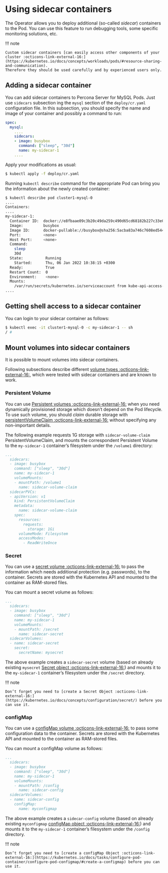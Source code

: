 # Using sidecar containers

The Operator allows you to deploy additional (so-called *sidecar*) containers to
the Pod. You can use this feature to run debugging tools, some specific
monitoring solutions, etc.

!!! note

    Custom sidecar containers [can easily access other components of your cluster :octicons-link-external-16:](https://kubernetes.io/docs/concepts/workloads/pods/#resource-sharing-and-communication).
    Therefore they should be used carefully and by experienced users only.

## Adding a sidecar container

You can add sidecar containers to Percona Server for MySQL Pods. Just use
`sidecars` subsection ing the `mysql` section of the `deploy/cr.yaml`
configuration file. In this subsection, you should specify the name and image of
your container and possibly a command to run:

```yaml
spec:
  mysql:
    ....
    sidecars:
    - image: busybox
      command: ["sleep", "30d"]
      name: my-sidecar-1
    ....
```

Apply your modifications as usual:

```{.bash data-prompt="$"}
$ kubectl apply -f deploy/cr.yaml
```

Running `kubectl describe` command for the appropriate Pod can bring you the
information about the newly created container:

```{.bash data-prompt="$"}
$ kubectl describe pod cluster1-mysql-0
....
Containers:
....
my-sidecar-1:
  Container ID:  docker://e8fbaae09c3b20c49da259c490d65cd68182b227c33e0fec560271a569b01394
  Image:         busybox
  Image ID:      docker-pullable://busybox@sha256:5acba83a746c7608ed544dc1533b87c737a0b0fb730301639a0179f9344b1678
  Port:          <none>
  Host Port:     <none>
  Command:
    sleep
    30d
  State:          Running
    Started:      Thu, 06 Jan 2022 10:38:15 +0300
  Ready:          True
  Restart Count:  0
  Environment:    <none>
  Mounts:
    /var/run/secrets/kubernetes.io/serviceaccount from kube-api-access-lkk2n (ro)
....
```

## Getting shell access to a sidecar container

You can login to your sidecar container as follows:

```{.bash data-prompt="$"}
$ kubectl exec -it cluster1-mysql-0 -c my-sidecar-1 -- sh
/ #
```

## Mount volumes into sidecar containers

It is possible to mount volumes into sidecar containers.

Following subsections describe different [volume types :octicons-link-external-16:](https://kubernetes.io/docs/concepts/storage/volumes/#volume-types),
which were tested with sidecar containers and are known to work.

### Persistent Volume

You can use [Persistent volumes :octicons-link-external-16:](https://kubernetes.io/docs/concepts/storage/persistent-volumes/) when you need dynamically provisioned storage which doesn’t depend on the Pod lifecycle.
To use such volume, you should *claim* durable storage with [persistentVolumeClaim :octicons-link-external-16:](https://kubernetes.io/docs/concepts/storage/volumes/#persistentvolumeclaim) without specifying any non-important details.

The following example requests 1G storage with `sidecar-volume-claim`
PersistentVolumeClaim, and mounts the correspondent Persistent Volume to the
`my-sidecar-1` container’s filesystem under the `/volume1` directory:

```yaml
...
  sidecars:
  - image: busybox
    command: ["sleep", "30d"]
    name: my-sidecar-1
    volumeMounts:
    - mountPath: /volume1
      name: sidecar-volume-claim
  sidecarPVCs:
  - apiVersion: v1
    kind: PersistentVolumeClaim
    metadata:
      name: sidecar-volume-claim
    spec:
      resources:
        requests:
          storage: 1Gi
      volumeMode: Filesystem
      accessModes:
        - ReadWriteOnce
```

### Secret

You can use a [secret volume :octicons-link-external-16:](https://kubernetes.io/docs/concepts/storage/volumes/#secret)
to pass the information which needs additional protection (e.g. passwords), to
the container. Secrets are stored with the Kubernetes API and mounted to the
container as RAM-stored files.

You can mount a secret volume as follows:

```yaml
...
  sidecars:
  - image: busybox
    command: ["sleep", "30d"]
    name: my-sidecar-1
    volumeMounts:
    - mountPath: /secret
      name: sidecar-secret
  sidecarVolumes:
  - name: sidecar-secret
    secret:
      secretName: mysecret
```

The above example creates a `sidecar-secret` volume (based on already existing
`mysecret` [Secret object :octicons-link-external-16:](https://kubernetes.io/docs/concepts/configuration/secret/))
and mounts it to the `my-sidecar-1` container’s filesystem under the
`/secret` directory.

!!! note

    Don’t forget you need to [create a Secret Object :octicons-link-external-16:](https://kubernetes.io/docs/concepts/configuration/secret/) before you can use it.

### configMap

You can use a [configMap volume :octicons-link-external-16:](https://kubernetes.io/docs/concepts/storage/volumes/#configmap) to pass some configuration data to the container.
Secrets are stored with the Kubernetes API and mounted to the container as RAM-stored files.

You can mount a configMap volume as follows:

```yaml
...
  sidecars:
  - image: busybox
    command: ["sleep", "30d"]
    name: my-sidecar-1
    volumeMounts:
    - mountPath: /config
      name: sidecar-config
  sidecarVolumes:
  - name: sidecar-config
    configMap:
      name: myconfigmap
```

The above example creates a `sidecar-config` volume (based on already existing
`myconfigmap` [configMap object :octicons-link-external-16:](https://kubernetes.io/docs/tasks/configure-pod-container/configure-pod-configmap/))
and mounts it to the `my-sidecar-1` container’s filesystem under the
`/config` directory.

!!! note

    Don’t forget you need to [create a configMap Object :octicons-link-external-16:](https://kubernetes.io/docs/tasks/configure-pod-container/configure-pod-configmap/#create-a-configmap) before you can use it.
